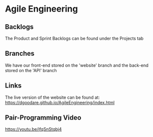 # Agile Engineering

## Backlogs
The Product and Sprint Backlogs can be found under the Projects tab

## Branches
We have our front-end stored on the 'website' branch and the back-end stored on the 'API' branch

## Links
The live version of the website can be found at: https://dgoodare.github.io/AgileEngineering/index.html

## Pair-Programming Video
https://youtu.be/jfqSnStqbj4
